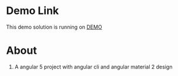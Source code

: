 
# Demo Link
This demo solution is running on [DEMO](https://hmfaisal.github.io/angular5-reactiveform/)

# About

1. A angular 5 project with angular cli and angular material 2 design

